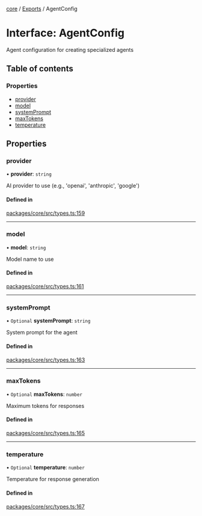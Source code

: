 <!-- 
 ⚠️  AUTO-GENERATED FILE - DO NOT EDIT MANUALLY
 This file is automatically generated by scripts/docs-generator.js
 To make changes, edit the source TypeScript files or update the generator script
-->

[core](../../) / [Exports](../modules) / AgentConfig

# Interface: AgentConfig

Agent configuration for creating specialized agents

## Table of contents

### Properties

- [provider](AgentConfig#provider)
- [model](AgentConfig#model)
- [systemPrompt](AgentConfig#systemprompt)
- [maxTokens](AgentConfig#maxtokens)
- [temperature](AgentConfig#temperature)

## Properties

### provider

• **provider**: `string`

AI provider to use (e.g., 'openai', 'anthropic', 'google')

#### Defined in

[packages/core/src/types.ts:159](https://github.com/woojubb/robota/blob/71f062d020afc1eae0c94155ab9c882c78b871e7/packages/core/src/types.ts#L159)

___

### model

• **model**: `string`

Model name to use

#### Defined in

[packages/core/src/types.ts:161](https://github.com/woojubb/robota/blob/71f062d020afc1eae0c94155ab9c882c78b871e7/packages/core/src/types.ts#L161)

___

### systemPrompt

• `Optional` **systemPrompt**: `string`

System prompt for the agent

#### Defined in

[packages/core/src/types.ts:163](https://github.com/woojubb/robota/blob/71f062d020afc1eae0c94155ab9c882c78b871e7/packages/core/src/types.ts#L163)

___

### maxTokens

• `Optional` **maxTokens**: `number`

Maximum tokens for responses

#### Defined in

[packages/core/src/types.ts:165](https://github.com/woojubb/robota/blob/71f062d020afc1eae0c94155ab9c882c78b871e7/packages/core/src/types.ts#L165)

___

### temperature

• `Optional` **temperature**: `number`

Temperature for response generation

#### Defined in

[packages/core/src/types.ts:167](https://github.com/woojubb/robota/blob/71f062d020afc1eae0c94155ab9c882c78b871e7/packages/core/src/types.ts#L167)
